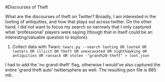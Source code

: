 #Discourses of Theft

What are the discourses of theft on Twitter? Broadly, I am interested in the looting of antiquities, and how that plays out across twitter. On the other hand, I did not want to focus my search so narrowly that I only captured what 'professional' players were saying (though that in itself could be an interesting/valuable question to explore).

1. Collect data with Twarc: ```twarc.py --search looting OR looted OR looters OR illicit OR theft OR unexcavated OR nighthawking OR antiquities OR ransack OR stolen -"grand%20-theft" > loot.json```

I had to add the 'no grand-theft' flag, otherwise I would've also captured the entire 'grand theft auto' twittersphere as well. The resulting json file is 885 mb.
